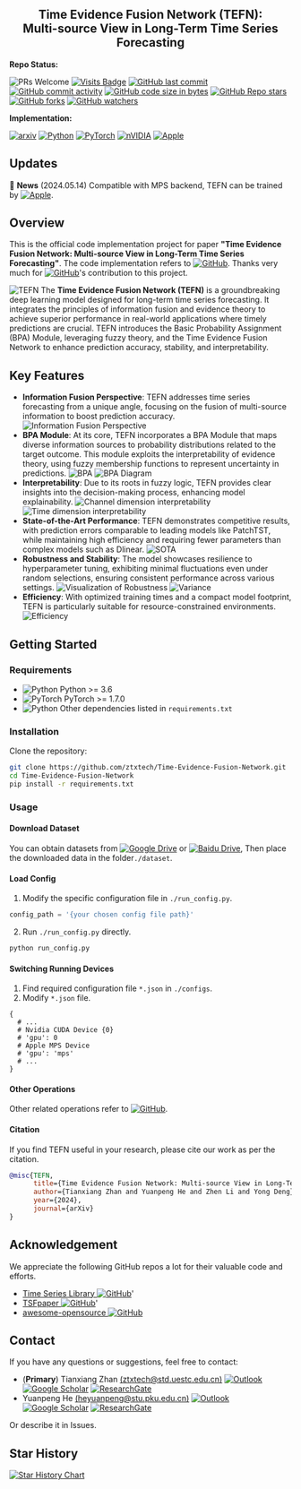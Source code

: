 <div align="center">
  <h2><b> Time Evidence Fusion Network (TEFN): 
    <br/> Multi-source View in Long-Term Time Series Forecasting </b></h2>
</div>

**Repo Status:**

![PRs Welcome](https://img.shields.io/badge/PRs-Welcome-green) 
[![Visits Badge](https://badges.pufler.dev/visits/ztxtech/Time-Evidence-Fusion-Network)](https://github.com/ztxtech/Time-Evidence-Fusion-Network)
[![GitHub last commit](https://img.shields.io/github/last-commit/ztxtech/Time-Evidence-Fusion-Network)](https://github.com/ztxtech/Time-Evidence-Fusion-Network/activity?ref=master&activity_type=direct_push)
[![GitHub commit activity](https://img.shields.io/github/commit-activity/t/ztxtech/Time-Evidence-Fusion-Network)](https://github.com/ztxtech/Time-Evidence-Fusion-Network/graphs/commit-activity)
[![GitHub code size in bytes](https://img.shields.io/github/languages/code-size/ztxtech/Time-Evidence-Fusion-Network)](https://github.com/ztxtech/Time-Evidence-Fusion-Network)
[![GitHub Repo stars](https://img.shields.io/github/stars/ztxtech/Time-Evidence-Fusion-Network)](https://github.com/ztxtech/Time-Evidence-Fusion-Network)
[![GitHub forks](https://img.shields.io/github/forks/ztxtech/Time-Evidence-Fusion-Network)](https://github.com/ztxtech/Time-Evidence-Fusion-Network)
[![GitHub watchers](https://img.shields.io/github/watchers/ztxtech/Time-Evidence-Fusion-Network)](https://github.com/ztxtech/Time-Evidence-Fusion-Network)

**Implementation:**

[![arxiv](https://img.shields.io/badge/cs.LG-2405.06419-b31b1b?style=flat&logo=arxiv&logoColor=red)](https://arxiv.org/abs/2405.06419)
[![Python](https://img.shields.io/badge/python-3670A0?logo=python&logoColor=ffdd54)](https://www.python.org/)
[![PyTorch](https://img.shields.io/badge/PyTorch-%23EE4C2C.svg?logo=PyTorch&logoColor=white)](https://pytorch.org/)
[![nVIDIA](https://img.shields.io/badge/nVIDIA-cuda-%2376B900.svg?logo=nVIDIA&logoColor=white)](https://pytorch.org/docs/2.1/cuda.html)
[![Apple](https://img.shields.io/badge/Mac-MPS-%23000000.svg?logo=apple&logoColor=white)](https://pytorch.org/docs/2.1/mps.html)

## Updates

🚩 **News** (2024.05.14) Compatible with MPS backend, TEFN can be trained by [![Apple](https://img.shields.io/badge/MacBook_Air_2020-M1_8G-%23000000.svg?logo=apple&logoColor=white)](https://support.apple.com/zh-cn/111883).


## Overview

This is the official code implementation project for paper **"Time Evidence Fusion Network: Multi-source View in
Long-Term Time Series Forecasting"**. The code implementation refers
to [![GitHub](https://img.shields.io/badge/thuml-Time_Series_Library-%23121011?logo=github&logoColor=white)](https://github.com/thuml/Time-Series-Library).
Thanks very much
for [![GitHub](https://img.shields.io/badge/thuml-Time_Series_Library-%23121011?logo=github&logoColor=white)](https://github.com/thuml/Time-Series-Library)'s contribution to this project.

![TEFN](https://cdn.jsdelivr.net/gh/ztxtech/Time-Evidence-Fusion-Network/fig/TEFN.png)
The **Time Evidence Fusion Network (TEFN)** is a groundbreaking deep learning model designed for long-term time series
forecasting. It integrates the principles of information fusion and evidence theory to achieve superior performance in
real-world applications where timely predictions are crucial. TEFN introduces the Basic Probability Assignment (BPA)
Module, leveraging fuzzy theory, and the Time Evidence Fusion Network to enhance prediction accuracy, stability, and
interpretability.

## Key Features

- **Information Fusion Perspective**: TEFN addresses time series forecasting from a unique angle, focusing on the fusion
  of multi-source information to boost prediction accuracy.
  ![Information Fusion Perspective](https://cdn.jsdelivr.net/gh/ztxtech/Time-Evidence-Fusion-Network/fig/ms.png)
- **BPA Module**: At its core, TEFN incorporates a BPA Module that maps diverse information sources to probability
  distributions related to the target outcome. This module exploits the interpretability of evidence theory, using fuzzy
  membership functions to represent uncertainty in predictions.
  ![BPA](https://cdn.jsdelivr.net/gh/ztxtech/Time-Evidence-Fusion-Network/fig/bpa.png)
  ![BPA Diagram](https://cdn.jsdelivr.net/gh/ztxtech/Time-Evidence-Fusion-Network/fig/inver_conv.png)
- **Interpretability**: Due to its roots in fuzzy logic, TEFN provides clear insights into the decision-making process,
  enhancing model explainability.
  ![Channel dimension interpretability](https://cdn.jsdelivr.net/gh/ztxtech/Time-Evidence-Fusion-Network/fig/CBV.png)
  ![Time dimension interpretability](https://cdn.jsdelivr.net/gh/ztxtech/Time-Evidence-Fusion-Network/fig/TBV.png)
- **State-of-the-Art Performance**: TEFN demonstrates competitive results, with prediction errors comparable to leading
  models like PatchTST, while maintaining high efficiency and requiring fewer parameters than complex models such as
  Dlinear.
  ![SOTA](https://cdn.jsdelivr.net/gh/ztxtech/Time-Evidence-Fusion-Network/fig/sota.png)
- **Robustness and Stability**: The model showcases resilience to hyperparameter tuning, exhibiting minimal fluctuations
  even under random selections, ensuring consistent performance across various settings.
  ![Visualization of Robustness](https://cdn.jsdelivr.net/gh/ztxtech/Time-Evidence-Fusion-Network/fig/vr.png)
  ![Variance](https://cdn.jsdelivr.net/gh/ztxtech/Time-Evidence-Fusion-Network/fig/var.png)
- **Efficiency**: With optimized training times and a compact model footprint, TEFN is particularly suitable for
  resource-constrained environments.
  ![Efficiency](https://cdn.jsdelivr.net/gh/ztxtech/Time-Evidence-Fusion-Network/fig/size.png)

## Getting Started

### Requirements

- ![Python](https://img.shields.io/badge/python->3.6-3670A0?logo=python&logoColor=ffdd54) Python >= 3.6
- ![PyTorch](https://img.shields.io/badge/PyTorch->1.7.0-%23EE4C2C.svg?logo=PyTorch&logoColor=white) PyTorch >= 1.7.0
- ![Python](https://img.shields.io/badge/PyPI-3670A0?logo=PyPI&logoColor=ffdd54) Other dependencies listed
  in `requirements.txt`

### Installation

Clone the repository:

```bash
git clone https://github.com/ztxtech/Time-Evidence-Fusion-Network.git
cd Time-Evidence-Fusion-Network
pip install -r requirements.txt
```

### Usage

#### Download Dataset

You can obtain datasets
from [![Google Drive](https://img.shields.io/badge/Google%20Drive-4285F4?logo=googledrive&logoColor=white)](https://drive.google.com/drive/folders/13Cg1KYOlzM5C7K8gK8NfC-F3EYxkM3D2?usp=sharing)
or [![Baidu Drive](https://img.shields.io/badge/Baidu-Pan-2932E1?logo=Baidu&logoColor=white)](https://pan.baidu.com/s/1r3KhGd0Q9PJIUZdfEYoymg?pwd=i9iy),
Then place the downloaded data in the folder`./dataset`.

#### Load Config

1. Modify the specific configuration file in `./run_config.py`.

```python
config_path = '{your chosen config file path}'
```

2. Run `./run_config.py` directly.

```bash
python run_config.py
```

#### Switching Running Devices

1. Find required configuration file `*.json` in `./configs`.
2. Modify `*.json` file.

``` 
{
  # ...
  # Nvidia CUDA Device {0}
  # 'gpu': 0
  # Apple MPS Device
  # 'gpu': 'mps'
  # ...
}
```

#### Other Operations

Other related operations refer
to [![GitHub](https://img.shields.io/badge/thuml-Time_Series_Library-%23121011?logo=github&logoColor=white)](https://github.com/thuml/Time-Series-Library).

#### Citation

If you find TEFN useful in your research, please cite our work as per the citation.

```bibtex
@misc{TEFN,
      title={Time Evidence Fusion Network: Multi-source View in Long-Term Time Series Forecasting}, 
      author={Tianxiang Zhan and Yuanpeng He and Zhen Li and Yong Deng},
      year={2024},
      journal={arXiv}
}

```

## Acknowledgement

We appreciate the following GitHub repos a lot for their valuable code and efforts.

- [Time Series Library ![GitHub](https://img.shields.io/badge/thuml-Time_Series_Library-%23121011?logo=github&logoColor=white)](https://github.com/thuml/Time-Series-Library)'
- [TSFpaper ![GitHub](https://img.shields.io/badge/ddz16-TSFpaper-%23121011?logo=github&logoColor=white)](https://github.com/ddz16/TSFpaper)'
- [awesome-opensource ![GitHub](https://img.shields.io/badge/gitroomhq-awesome--opensource-%23121011?logo=github&logoColor=white)](https://github.com/gitroomhq/awesome-opensource)



## Contact

If you have any questions or suggestions, feel free to contact:

- (**Primary**) Tianxiang Zhan [(ztxtech@std.uestc.edu.cn)](mailto:ztxtech@std.uestc.edu.cn)
  [![Outlook](https://img.shields.io/badge/Tianxiang_Zhan-0078D4?logo=microsoft-outlook&logoColor=white)](mailto:ztxtech@std.uestc.edu.cn)
  [![Google Scholar](https://img.shields.io/badge/Tianxiang_Zhan-4285F4?logo=googlescholar&logoColor=white)](https://scholar.google.com.hk/citations?user=bRYz250AAAAJ)
  [![ResearchGate](https://img.shields.io/badge/Tianxiang_Zhan-00CCBB?logo=ResearchGate&logoColor=white)](https://www.researchgate.net/profile/Tianxiang-Zhan)
- Yuanpeng He [(heyuanpeng@stu.pku.edu.cn)](mailto:heyuanpeng@stu.pku.edu.cn)
  [![Outlook](https://img.shields.io/badge/Yuanpeng_He-0078D4?logo=microsoft-outlook&logoColor=white)](mailto:heyuanpeng@stu.pku.edu.cn)
  [![Google Scholar](https://img.shields.io/badge/Yuanpeng_He-4285F4?logo=googlescholar&logoColor=white)](https://scholar.google.com/citations?user=HaefBCQAAAAJ)
  [![ResearchGate](https://img.shields.io/badge/Yuanpeng_He-00CCBB?logo=ResearchGate&logoColor=white)](https://www.researchgate.net/profile/Yuanpeng-He)

Or describe it in Issues.

## Star History

[![Star History Chart](https://api.star-history.com/svg?repos=ztxtech/Time-Evidence-Fusion-Network&type=Date)](https://star-history.com/#ztxtech/Time-Evidence-Fusion-Network&Date)
